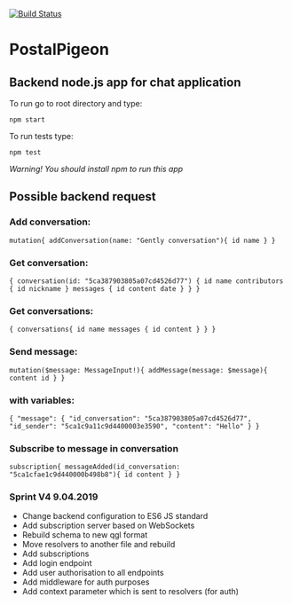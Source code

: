 [![Build Status](https://travis-ci.com/apocalipticbirds/PostalPigeonExpress.svg?branch=master)](https://travis-ci.com/apocalipticbirds/PostalPigeonExpress)

# PostalPigeon 

## Backend node.js app for chat application

To run go to root directory and type:

`npm start`

To run tests type:

`npm test`

_Warning! You should install npm to run this app_


## Possible backend request

### Add conversation:
`mutation{
  addConversation(name: "Gently conversation"){
    id
	name
  }
}`

### Get conversation:
`{
  conversation(id: "5ca387903805a07cd4526d77") {
    id
    name
    contributors {
      id
      nickname
    }
    messages {
      id
      content
      date
    }
  }
}`

### Get conversations:
`{
  conversations{
    id
    name
    messages {
      id
      content
    }
  }
}`

### Send message:
`mutation($message: MessageInput!){
  addMessage(message: $message){
		content
    id
  }
}`
### with variables:
`{
  "message": {
    "id_conversation": "5ca387903805a07cd4526d77",
    "id_sender": "5ca1c9a11c9d4400003e3590",
    "content": "Hello"
  }
}`


### Subscribe to message in conversation
`subscription{
        messageAdded(id_conversation: "5ca1cfae1c9d440000b498b8"){
            id
            content
        }
    }`

### Sprint V4 9.04.2019

- Change backend configuration to ES6 JS standard
- Add subscription server based on WebSockets
- Rebuild schema to new qgl format
- Move resolvers to another file and rebuild
- Add subscriptions
- Add login endpoint
- Add user authorisation to all endpoints
- Add middleware for auth purposes
- Add context parameter which is sent to resolvers (for auth)

  
